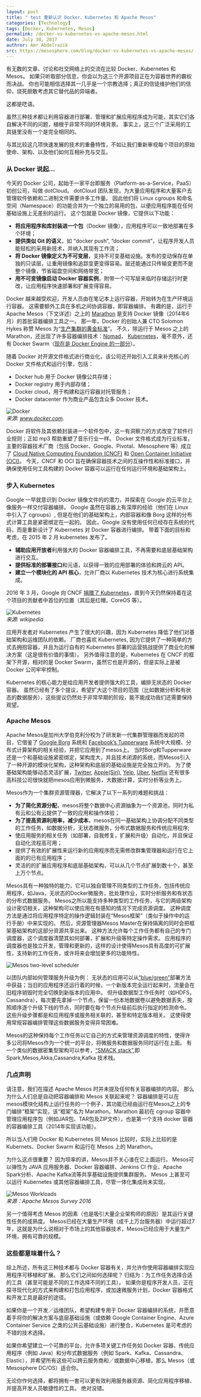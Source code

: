```yaml
---
layout: post
title: " test 重新认识 Docker、Kubernetes 和 Apache Mesos"
categories: [Technology]
tags: [Docker, Kubernetes, Mesos]
permalink: /docker-vs-kubernetes-vs-apache-mesos.html
date: July 30, 2017
authror: Amr Abdelrazik
src: https://mesosphere.com/blog/docker-vs-kubernetes-vs-apache-mesos/
---
```


有无数的文章、讨论和社交网络上的交流在比较 Docker、Kubernetes 和 Mesos。
如果只听取部分信息，你会以为这三个开源项目正在为容器世界的霸权而决战。
你也可能相信选择其一几乎是一个宗教选择；真正的信徒维护他们的信仰，烧死胆敢考虑其它替代品的异端者。

这都是呓语。

虽然三种技术都让利用容器进行部署、管理和扩展应用程序成为可能，其实它们各自解决不同的问题，植根于非常不同的环境背景。
事实上，这三个广泛采用的工具链里没有一个是完全相同的。

与其比较这几项快速发展的技术的重叠特性，不如让我们重新审视每个项目的原始使命、架构、以及他们如何互相补充与交互。


### 从 Docker 说起…

今天的 Docker 公司，起始于一家平台即服务（Platform-as-a-Service，PaaS）初创公司，叫做 dotCloud。
dotCloud 团队发现，为大量应用程序和大量客户去管理软件依赖和二进制文件需要许多工作量。
因此他们将 Linux cgroups 和命名空间（Namespace）的功能合并为一个独立的易用的包，以便应用程序能在任何基础设施上无差别的运行。
这个包就是 Docker 镜像，它提供以下功能：

- **将应用程序和库封装进一个包**（Docker 镜像），应用程序可以一致地部署在多个环境；
- **提供类似 Git 的语义**，如 “docker push”, “docker commit”，让程序开发人员能轻松的采用新技术，并纳入其现有工作流；
- **将 Docker 镜像定义为不可变层**，支持不可变基础设施。发布的变动保存在单独的只读层，让重用镜像和追踪变更变得容易。层还能通过只传输变更而不是整个镜像，节省磁盘空间和网络带宽；
- **用不可变镜像启动 Docker 容器实例**，附带一个可写层来临时存储运行时更改，让应用程序快速部署和扩展变得容易。

Docker 越来越受欢迎，开发人员由在笔记本上运行容器，开始转为在生产环境运行容器。
这需要额外工具在多机之间协调容器，即容器编排。
有趣的是，运行于 Apache Mesos（下文详述）之上的 [Marathon](https://mesosphere.github.io/marathon/) 是支持 Docker 镜像（2014年6月）的首批容器编排工具之一。
那一年，Docker 的创始人兼 CTO Solomon Hykes 称赞 Mesos 为“[生产集群的黄金标准](https://www.google.com/url?q=https://www.youtube.com/watch?v=sGWQ8WiGN8Y&amp;feature=youtu.be&amp;t=35m10s&amp;sa=D&amp;ust=1500923856666000&amp;usg=AFQjCNFLtW96ZWnOUGFPX_XUuVOPdWrd_w)”。
不久，除运行于 Mesos 之上的 Marathon，还出现了许多容器编排技术：[Nomad](https://www.nomadproject.io/)， [Kubernetes](http://kubernetes.io/)，毫不意外，还有 Docker Swarm（[现在是 Docker Engine 的一部分](https://blog.docker.com/2016/06/docker-1-12-built-in-orchestration/)）。

随着 Docker 对开源文件格式进行商业化，该公司还开始引入工具来补充核心的 Docker 文件格式和运行引擎，包括：

- Docker hub 用于 Docker 镜像公共存储；
- Docker registry 用于内部存储；
- Docker cloud，用于构建和运行容器对托管服务；
- Docker datacenter 作为商业产品包含众多 Docker 技术。

![Docker](https://mesosphere.com/wp-content/uploads/2017/07/docker-host.png) <br />
_来源: www.docker.com._

Docker 将软件及其依赖封装进一个软件包中，这一有洞察力的方式改变了软件行业规则；正如 mp3 帮助重塑了音乐行业一样。
Docker 文件格式成为行业标准，主要的容器技术厂商（包括 Docker、Google、Pivotal、Mesosphere 等）成立了 [Cloud Native Computing Foundation (CNCF)](https://www.cncf.io/) 和 [Open Container Initiative (OCI)](https://www.opencontainers.org/)。
今天，CNCF 和 OCI 旨在确保容器技术之间的互操作性和标准接口，并确保使用任何工具构建的 Docker 容器可以运行在任何运行环境和基础架构上。


### 步入 Kubernetes

Google 一早就意识到 Docker 镜像文件的的潜力，并探索在 Google 的云平台上像服务一样交付容器编排。
Google 虽然在容器上有深厚的经验（他们在 Linux 中引入了 cgroups）, 但是在他们的基础架构上，内部容器和像 Borg 这样的分布式计算工具是紧密绑定在一起的。
因此，Google 没有使用任何已经存在系统的代码，而是重新设计了 Kubernetes 对 Docker 容器进行编排。
带着下面的目标和考虑，在 2015 年 2 月 kubernetes 发布了。

- **辅助应用开放者**利用强大的 Docker 容器编排工具，不再需要和底层基础架构进行交互。
- **提供标准的部署接口**和元语，以获得一致的应用部署的体验和跨云的 API。
- **建立一个模块化的 API 核心**，允许厂商以 Kubernetes 技术为核心进行系统集成。

2016 年 3 月，Google 向 CNCF [捐赠了 Kubernetes](https://www.linuxfoundation.org/news-media/announcements/2016/03/cloud-native-computing-foundation-accepts-kubernetes-first-hosted-0)，直到今天仍然保持着在这个项目的贡献者中首位的位置（其后是红帽，CoreOS 等）。

![Kubernetes](https://mesosphere.com/wp-content/uploads/2017/07/kubernetes-architecture.png) <br />
_来源: wikipedia_

应用开发者对 Kubernetes 产生了很大的兴趣，因为 Kubernetes 降低了他们对基础架构和运维团队的依赖。
厂商也喜欢 Kubernetes, 因为它提供了一种简单的方式去拥抱容器，并且为运行自有的 Kubernetes 部署的运营挑战提供了商业化的解决方案（这是很有价值的事情）。
另外值得注意的是，Kubernetes 在 CNCF 的框架下开源，相对的是 Docker Swarm，虽然它也是开源的，但是实际上是被 Docker 公司牢牢控制。

Kubernetes 的核心能力是给应用开发者提供强大的工具，编排无状态的 Docker 容器。
虽然已经有了多个提议，希望扩大这个项目的范围（比如数据分析和有状态的数据服务），这些提议仍然处于非常早期的阶段，能不能成功我们还需要保持观望。


### Apache Mesos

Apache Mesos是加州大学伯克利分校为了研发新一代集群管理器而发起的项目，它借鉴了 [Google Borg](https://research.google.com/pubs/pub43438.html) 系统和 [Facebook’s Tupperware](https://www.youtube.com/watch?v=C_WuUgTqgOc) 系统中大规模、分布式计算架构的相关经验，并把它应用到了mesos上。
当时Borg和Tupperware还是一个和基础设施紧密绑定，架构庞大，并且技术闭源的系统，而Mesos引入了一种开源的模块化架构，这种架构和底层的基础设施是完全独立开的。
为了使基础架构能够动态灵活扩展，[Twitter](https://youtu.be/F1-UEIG7u5g), [Apple(Siri)](http://www.businessinsider.com/apple-siri-uses-apache-mesos-2015-8), [Yelp](https://engineeringblog.yelp.com/2015/11/introducing-paasta-an-open-platform-as-a-service.html), [Uber](http://highscalability.com/blog/2016/9/28/how-uber-manages-a-million-writes-per-second-using-mesos-and.html), [Netflix](http://highscalability.com/blog/2016/9/28/how-uber-manages-a-million-writes-per-second-using-mesos-and.html) 还有很多高科技公司很快就把mesos应用到微服务，大数据计算，实时分析等业务上。

Mesos作为一个集群资源管理器，它解决了以下一系列的难题和挑战：

- **为了简化资源分配**，mesos将整个数据中心资源抽象为一个资源池，同时为私有云和公有云提供了一致的应用和操作体验；
- **为了提高资源利用率，减少成本**，mesos在同一基础架构上协调分配不同类型的工作任务，如数据分析，无状态微服务，分布式数据服务和传统应用程序;
- 使应用服务的相关任务（如部署，自我修复，扩展和升级）自动化，并且保证自动化流程高可用；
- 提供了有效的扩展性来运行新的应用程序而无需修改群集管理器和运行在它上面的的已有应用程序；
- 灵活的的扩展应用程序和底层基础架构，可以从几个节点扩展到数十个，甚至上万个节点。

Mesos具有一种独特的能力，它可以独自管理不同类型的工作任务，包括传统应用程序，如Java，无状态的Docker微服务，批处理作业，实时分析服务和有状态的分布式数据服务。
Mesos之所以能支持多种类型的工作任务，与它的两级架构设计密切相关，这种架构可以使应用在有感知的情况下完成资源调度。
这种调度方法是通过将应用程序特定的操作逻辑封装在“Mesos框架”（类似于操作中的运行手册）中来实现的。
然后，资源管理器Mesos Master在保持隔离的同时会把框架基础架构的这部分资源共享出来。
这种方法允许每个工作任务都有自己的专门调度器，这个调度器清楚其如何部署，扩展和升级等特定操作需求。
应用程序的调度器也是独立开发，管理和更新的，这样的设计使得Mesos具有高度的可扩展性，支持新的工作任务，或许将来会增加更多的功能特性。

![Mesos two-level scheduler](https://mesosphere.com/wp-content/uploads/2017/07/mesos-two-level-scheduler.png)

以团队内部如何管理服务升级为例：
无状态的应用可以从[“blue/green”](https://martinfowler.com/bliki/BlueGreenDeployment.html)部署方法中获益；当旧的应用程序还运行着的时候，一个新版本完全运行起来时，流量会在旧程序销毁时完全切换到新版本的应用中。
但升级数据型工作任务时（如HDFS， Cassandra），每次要先拿掉一个节点，保留一份本地数据卷以避免数据丢失，按照顺序逐个升级下线的节点，同时要在每个节点升级前后执行指定的检测命令。
这些升级步骤都是和应用程序或服务相关联的，甚至和特定版本相关。
这使得使用常规容器编排管理这些数据服务变得异常困难。

Mesos的这种保持每个工作任务以它自己的方式来管理资源调度的特性，使得许多公司将Mesos作为一个统一的平台，将微服务和数据服务同时运行在上面。
有一个类似的数据密集型架构可以参考，[“SMACK stack”](https://mesosphere.com/blog/2017/06/21/smack-stack-new-lamp-stack/),即Spark,Mesos,Akka,Cassandra,Kafka 技术栈。


### 几点声明

请注意，我们在描述 Apache Mesos 时并未提及任何有关容器编排的内容。
那么为什么人们总是自动把容器编排和 Mesos 关联起来呢？
容器编排是可以在mesos模块化结构上运行任务的一个例子，其功能已经由运行在Mesos之上的专门编排“框架”实现，该“框架”名为 Marathon。Marathon 最初在 cgroup 容器中管理应用程序包（例如JAR包、TAR包及ZIP文件），也是第一个支持 docker 容器的容器编排工具（2014年实现该功能）。

所以当人们用 Docker 和 Kubernetes 同 Mesos 比较时，实际上比较的是 Kubernets、Docker Swarm 和运行在 Mesos 上的 Marathon。

为什么这点很重要？
因为坦率的讲，Mesos并不关心谁在它上面运行。
Mesos可以弹性为 JAVA 应用服务器、Docker 容器编排、Jenkins CI 作业、Apache Spark分析、Apache Kafka流等共享基础设施提供集群服务。
Mesos 上甚至可以运行 Kubernetes 或其他容器编排工具，尽管一体化集成尚未实现。

![Mesos Workloads](https://mesosphere.com/wp-content/uploads/2017/07/mesos-workloads.png) <br />
_来源：Apache Mesos Survey 2016_

另一个值得考虑 Mesos 的因素（也是吸引大量企业架构师的原因）是其运行关键性任务的成熟度。
Mesos已经在大量生产环境（成千上万台服务器）中运行超过7年，这就是为什么说相对于市场上的其他容器技术，Mesos已经应用于大量生产环境，拥有可靠的规模。


### 这些都意味着什么？

综上所述，所有这三种技术都与 Docker 容器有关，并允许你使用容器编排实现应用程序可移植和扩展。
那么它们之间如何选择呢？
归结为：为工作任务选择合适的工具（甚至可能是不同的工作选择不同的工具）。
如果你是程序开发人员，正在探寻现代化的方式来构建和打包应用程序，或加速微服务计划，Docker 容器格式和开发工具是最好的途径。

如果你是一个开发／运维团队，希望构建专用于 Docker 容器编排的系统，并愿意着手将你的解决方案与底层基础设施（或依赖 Google Container Engine、Azure Container Service 之类的公共云基础设施）进行整合，Kubernetes 是可考虑的不错的技术选择。

如果你希望建立一个可靠的平台，允许多项关键工作任务如 Docker 容器、传统应用程序（例如 Java）和分布式数据服务（例如 Spark、Kafka、Cassandra、Elastic），并希望所有这些可以跨云服务商和／或数据中心移植，那么 Mesos（或 Mesosphere DC/OS）适合你。

无论你作何选择，都将拥有一套可以更有效利用服务器资源、简化应用程序移植、并提高开发人员敏捷性的工具。
绝对没错。
